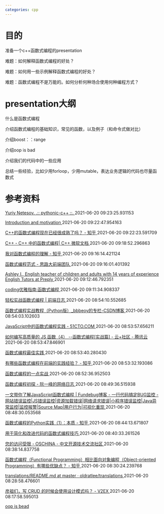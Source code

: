 ```yaml
---
categories: cpp
---
```



# 目的

准备一个c++函数式编程的presentation

难题：如何解释函数式编程的好处？

难题：如何用一些示例解释函数式编程的好处？

难题：函数式编程不是万能的。如何分析何种场合使用何种编程方式？

# presentation大纲

什么是函数式编程

介绍函数式编程的基础知识，常见的函数，以及例子（和命令式做对比）

介绍boost：：range

介绍oop is bad

介绍我们的代码中的一些应用

总结一些经验，比如少用forloop，少用mutable，表达业务逻辑的代码也尽量函数式

# 参考资料

[ Yuriy Netesov. .:: pythonic-c++ ::. ]( http://dehun.space/articles/10_dec_2014-pythonic-c++.html ) 2021-06-20 09:23:25.931153

[ Introduction and motivation ]( https://www.boost.org/doc/libs/1_72_0/libs/range/doc/html/range/reference/algorithms/introduction.html ) 2021-06-20 09:22:47.954163

[ C++的函数式编程现在已经很成熟了吗？ - 知乎 ]( https://www.zhihu.com/question/23951788 ) 2021-06-20 09:22:23.591709

[ C++ - C++ 中的函数式编程| C++ 微软文档 ]( https://docs.microsoft.com/en-us/archive/msdn-magazine/2012/august/c-functional-style-programming-in-c ) 2021-06-20 09:18:52.296863

[ 我对函数式编程的理解 - 知乎 ]( https://zhuanlan.zhihu.com/p/47635295 ) 2021-06-20 09:16:14.421124

[ 函数式编程范式 - 思路大前端团队 ]( https://ths.js.org/2020/10/13/%E5%87%BD%E6%95%B0%E5%BC%8F%E7%BC%96%E7%A8%8B%E8%8C%83%E5%BC%8F/ ) 2021-06-20 09:16:01.401392

[ Ashley I., English teacher of children and adults with 14 years of experience English Tutors at Preply ]( https://preply.com/en/tutor/1545879/ ) 2021-06-20 09:12:46.792351

[ coding优雅指南:函数式编程 ]( https://jishuin.proginn.com/p/763bfbd5d352 ) 2021-06-20 09:11:34.908337

[ 轻松实战函数式编程 | 前端日志 ]( https://mengsixing.github.io/blog/base-function.html ) 2021-06-20 08:54:10.552685

[ 函数式编程实战教程（Python版）_bbbeoy的专栏-CSDN博客 ]( https://blog.csdn.net/bbbeoy/article/details/55517768 ) 2021-06-20 08:54:03.102603

[ JavaScript中的函数式编程实践 - 51CTO.COM ]( https://developer.51cto.com/art/201006/207062.htm ) 2021-06-20 08:53:57.656211

[ 如何编写高质量的 JS 函数（4） --函数式编程[实战篇] - 云+社区 - 腾讯云 ]( https://cloud.tencent.com/developer/article/1536385 ) 2021-06-20 08:53:47.846901

[ 函数式编程最佳实践 ]( https://juejin.cn/post/6844903802252820494 ) 2021-06-20 08:53:40.280430

[ 有哪些函数式编程在前端的实践经验？ - 知乎 ]( https://www.zhihu.com/question/33652103 ) 2021-06-20 08:53:32.193086

[ 函数式编程的一点实战 ]( https://yanhaijing.com/javascript/2018/03/01/functional-programming-practice/ ) 2021-06-20 08:52:36.952503

[ 函数式编程初探 - 阮一峰的网络日志 ]( http://www.ruanyifeng.com/blog/2012/04/functional_programming.html ) 2021-06-20 08:49:36.515938

[ 一文带你了解JavaScript函数式编程 | Fundebug博客 - 一行代码搞定BUG监控 - 网站错误监控|JS错误监控|资源加载错误|网络请求错误|小程序错误监控|Java异常监控|监控报警|Source Map|用户行为|可视化重现 ]( https://blog.fundebug.com/2019/08/09/learn-javascript-functional-programming/ ) 2021-06-20 08:48:30.053568

[ 函数式编程的Python实践（1）：本质 - 知乎 ]( https://zhuanlan.zhihu.com/p/88198966 ) 2021-06-20 08:44:13.671807

[ 用于简化和改进代码的函数式编程技巧 ]( https://mp.weixin.qq.com/s/-7eiIgjDKNAXhFQYp_S1vw ) 2021-06-20 08:40:33.261526

[ 您的访问受限 - OSCHINA - 中文开源技术交流社区 ]( https://my.oschina.net/dunizb/blog/4835047 ) 2021-06-20 08:38:14.837758

[ 函数式编程（Functional Programming）相比面向对象编程（Object-oriented Programming）有哪些优缺点？ - 知乎 ]( https://www.zhihu.com/question/19732025 ) 2021-06-20 08:30:24.239768

[ translations/README.md at master · oldratlee/translations ]( https://github.com/oldratlee/translations/blob/master/a-practical-introduction-to-functional-programming/README.md ) 2021-06-20 08:28:58.476601

[ 彦祖们，写 CRUD 的时候会使用设计模式吗？ - V2EX ]( https://www.v2ex.com/t/783300#reply46 ) 2021-06-20 08:17:58.595013

[oop is bead](https://www.google.com/search?q=oop+is+bad&oq=oop&aqs=chrome.1.69i57j35i39j0l5j69i65.2670j0j7&sourceid=chrome&ie=UTF-8)

